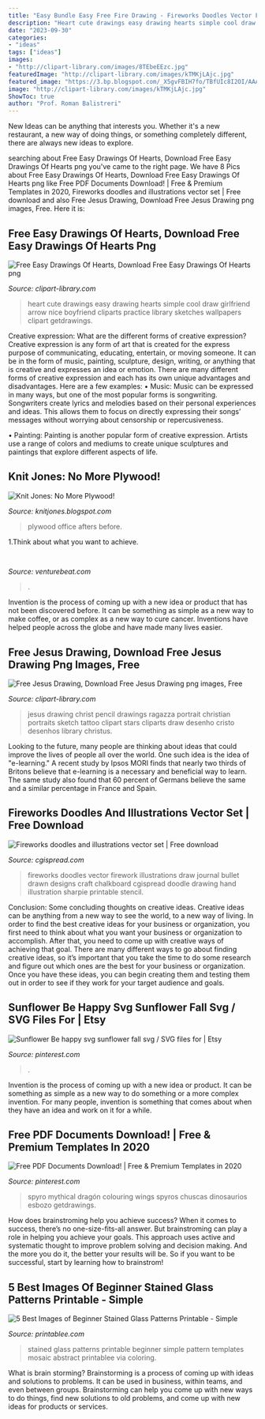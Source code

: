 ```yaml
---
title: "Easy Bundle Easy Free Fire Drawing - Fireworks Doodles Vector Firework Illustrations Draw Journal Bullet Drawn Designs Craft Chalkboard Cgispread Doodle Drawing Hand Illustration Sharpie Printable Stencil"
description: "Heart cute drawings easy drawing hearts simple cool draw girlfriend arrow nice boyfriend cliparts practice library sketches wallpapers clipart getdrawings"
date: "2023-09-30"
categories:
- "ideas"
tags: ["ideas"]
images:
- "http://clipart-library.com/images/8TEbeEEzc.jpg"
featuredImage: "http://clipart-library.com/images/kTMKjLAjc.jpg"
featured_image: "https://3.bp.blogspot.com/_X5gvFBIH7fo/TBfUIc8I2OI/AAAAAAAACzk/Sw9vZV5-ucs/s1600/DSCN6888.JPG"
image: "http://clipart-library.com/images/kTMKjLAjc.jpg"
ShowToc: true
author: "Prof. Roman Balistreri"
---
```



New Ideas can be anything that interests you. Whether it's a new restaurant, a new way of doing things, or something completely different, there are always new ideas to explore.

	

		
searching about Free Easy Drawings Of Hearts, Download Free Easy Drawings Of Hearts png you've came to the right page. We have 8 Pics about Free Easy Drawings Of Hearts, Download Free Easy Drawings Of Hearts png like Free PDF Documents Download! | Free &amp; Premium Templates in 2020, Fireworks doodles and illustrations vector set | Free download and also Free Jesus Drawing, Download Free Jesus Drawing png images, Free. Here it is:
		
    
## Free Easy Drawings Of Hearts, Download Free Easy Drawings Of Hearts Png

<img loading=lazy src="http://clipart-library.com/images/kTMKjLAjc.jpg" onerror="this.onerror=null;this.src='https://tse1.mm.bing.net/th?id=OIP.oVGeAL-R90kjnV6ZN2nFdAHaEK&amp;pid=15.1';" alt="Free Easy Drawings Of Hearts, Download Free Easy Drawings Of Hearts png">

_Source: clipart-library.com_

>heart cute drawings easy drawing hearts simple cool draw girlfriend arrow nice boyfriend cliparts practice library sketches wallpapers clipart getdrawings. 

	

Creative expression: What are the different forms of creative expression?
Creative expression is any form of art that is created for the express purpose of communicating, educating, entertain, or moving someone. It can be in the form of music, painting, sculpture, design, writing, or anything that is creative and expresses an idea or emotion. There are many different forms of creative expression and each has its own unique advantages and disadvantages. Here are a few examples: 
• Music: Music can be expressed in many ways, but one of the most popular forms is songwriting. Songwriters create lyrics and melodies based on their personal experiences and ideas. This allows them to focus on directly expressing their songs’ messages without worrying about censorship or repercusiveness. 

• Painting: Painting is another popular form of creative expression. Artists use a range of colors and mediums to create unique sculptures and paintings that explore different aspects of life.

    
## Knit Jones: No More Plywood!

<img loading=lazy src="https://3.bp.blogspot.com/_X5gvFBIH7fo/TBfUIc8I2OI/AAAAAAAACzk/Sw9vZV5-ucs/s1600/DSCN6888.JPG" onerror="this.onerror=null;this.src='https://tse4.mm.bing.net/th?id=OIP.BwBIrBrIIgPD5xaTKTnvAQHaJ4&amp;pid=15.1';" alt="Knit Jones: No More Plywood!">

_Source: knitjones.blogspot.com_

>plywood office afters before. 

	

1.Think about what you want to achieve.

    
## 

<img loading=lazy src="https://venturebeat.com/wp-content/uploads/2019/10/IMG_2311D-e1572525473978.jpeg" onerror="this.onerror=null;this.src='https://tse4.mm.bing.net/th?id=OIP.MdmuIy3ffycZ0MtY14WP3QHaE4&amp;pid=15.1';" alt="">

_Source: venturebeat.com_

>. 

	

Invention is the process of coming up with a new idea or product that has not been discovered before. It can be something as simple as a new way to make coffee, or as complex as a new way to cure cancer. Inventions have helped people across the globe and have made many lives easier.

    
## Free Jesus Drawing, Download Free Jesus Drawing Png Images, Free

<img loading=lazy src="http://clipart-library.com/images/8TEbeEEzc.jpg" onerror="this.onerror=null;this.src='https://tse2.mm.bing.net/th?id=OIP.rP8V-ga7SC9nmvYWbBjk5QHaKl&amp;pid=15.1';" alt="Free Jesus Drawing, Download Free Jesus Drawing png images, Free">

_Source: clipart-library.com_

>jesus drawing christ pencil drawings ragazza portrait christian portraits sketch tattoo clipart stars cliparts draw desenho cristo desenhos library christus. 

	

Looking to the future, many people are thinking about ideas that could improve the lives of people all over the world. One such idea is the idea of "e-learning." A recent study by Ipsos MORI finds that nearly two thirds of Britons believe that e-learning is a necessary and beneficial way to learn. The same study also found that 60 percent of Germans believe the same and a similar percentage in France and Spain. 

    
## Fireworks Doodles And Illustrations Vector Set | Free Download

<img loading=lazy src="http://cgispread.com/wp-content/uploads/2016/06/Fireworks-doodles-and-illustrations-vector-set..jpg" onerror="this.onerror=null;this.src='https://tse3.mm.bing.net/th?id=OIP.aYzWcbDpmTtF_9e4VLZ1HAHaIH&amp;pid=15.1';" alt="Fireworks doodles and illustrations vector set | Free download">

_Source: cgispread.com_

>fireworks doodles vector firework illustrations draw journal bullet drawn designs craft chalkboard cgispread doodle drawing hand illustration sharpie printable stencil. 

	

Conclusion: Some concluding thoughts on creative ideas.
Creative ideas can be anything from a new way to see the world, to a new way of living. In order to find the best creative ideas for your business or organization, you first need to think about what you want your business or organization to accomplish. After that, you need to come up with creative ways of achieving that goal. There are many different ways to go about finding creative ideas, so it’s important that you take the time to do some research and figure out which ones are the best for your business or organization. Once you have these ideas, you can begin creating them and testing them out in order to see if they work for your target audience and goals.

    
## Sunflower Be Happy Svg Sunflower Fall Svg / SVG Files For | Etsy

<img loading=lazy src="https://i.pinimg.com/736x/a7/f4/3a/a7f43a1a2a188b1ed8a95eaba795d28c.jpg" onerror="this.onerror=null;this.src='https://tse4.mm.bing.net/th?id=OIP.yujkZV_lF6wphDX-KNfsawHaE8&amp;pid=15.1';" alt="Sunflower Be happy svg sunflower fall svg / SVG files for | Etsy">

_Source: pinterest.com_

>. 

	

Invention is the process of coming up with a new idea or product. It can be something as simple as a new way to do something or a more complex invention. For many people, invention is something that comes about when they have an idea and work on it for a while.

    
## Free PDF Documents Download! | Free &amp; Premium Templates In 2020

<img loading=lazy src="https://i.pinimg.com/736x/40/ae/7a/40ae7a0093f4c6b21b7676f689019265.jpg" onerror="this.onerror=null;this.src='https://tse3.mm.bing.net/th?id=OIP.FE2e0XeEzFjChBWCQ2IQAAHaJH&amp;pid=15.1';" alt="Free PDF Documents Download! | Free &amp; Premium Templates in 2020">

_Source: pinterest.com_

>spyro mythical dragón colouring wings spyros chuscas dinosaurios esbozo getdrawings. 

	

How does brainstroming help you achieve success?
When it comes to success, there’s no one-size-fits-all answer. But brainstroming can play a role in helping you achieve your goals. This approach uses active and systematic thought to improve problem solving and decision making. And the more you do it, the better your results will be. So if you want to be successful, start by learning how to brainstrom!

    
## 5 Best Images Of Beginner Stained Glass Patterns Printable - Simple

<img loading=lazy src="http://www.printablee.com/postpic/2013/04/free-printable-stained-glass-patterns_306925.jpg" onerror="this.onerror=null;this.src='https://tse4.mm.bing.net/th?id=OIP.dTssW2HcKPUxt-U1ORDPfgHaON&amp;pid=15.1';" alt="5 Best Images of Beginner Stained Glass Patterns Printable - Simple">

_Source: printablee.com_

>stained glass patterns printable beginner simple pattern templates mosaic abstract printablee via coloring. 

	

What is brain storming?
Brainstorming is a process of coming up with ideas and solutions to problems. It can be used in business, within teams, and even between groups. Brainstorming can help you come up with new ways to do things, find new solutions to old problems, and come up with new ideas for products or services.

